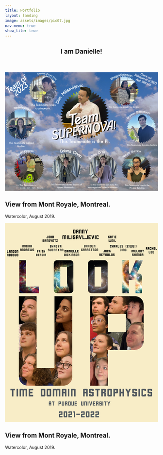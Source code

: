 ```yaml
---
title: Portfolio
layout: landing
image: assets/images/pic07.jpg
nav-menu: true
show_tile: true
---
```


<!-- Main -->
<div id="main">
  
<!-- One -->
<section id="one">
	<div class="inner">
		<header class="major">
			<h1>I am Danielle!</h1>
		</header>
					<article class="thumb">
							<a href="assets/images/teamSN_2023.png" class="image"><img src="assets/images/teamSN_2023.png" alt="" /></a>
							<h2>View from Mont Royale, Montreal.</h2>
							<p>Watercolor, August 2019.</p>
						</article>
  					<article class="thumb">
							<a href="assets/images/teamSN_2022.png" class="image"><img src="assets/images/teamSN_2022.png" alt="" /></a>
							<h2>View from Mont Royale, Montreal.</h2>
							<p>Watercolor, August 2019.</p>
						</article>
	</div>

</div>
  		<!-- Scripts -->
			<script src="assets_portfolio/js/jquery.min.js"></script>
			<script src="assets_portfolio/js/jquery.poptrox.min.js"></script>
			<script src="assets_portfolio/js/browser.min.js"></script>
			<script src="assets_portfolio/js/breakpoints.min.js"></script>
			<script src="assets_portfolio/js/util.js"></script>
			<script src="assets_portfolio/js/main.js"></script>
